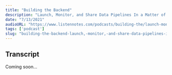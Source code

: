 ```yaml
---
title: "Building the Backend"
description: "Launch, Monitor, and Share Data Pipelines In a Matter of Minutes"
date: "7/13/2021"
audioURL: "https://www.listennotes.com/podcasts/building-the/launch-monitor-and-share-qL4F8YrRXpo/"
tags: ['podcast']
slug: "building-the-backend-launch,-monitor,-and-share-data-pipelines-in-a-matter-of-minutes"
---
```


## Transcript
Coming soon...
